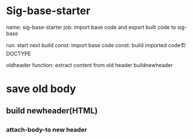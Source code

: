 # Sig-base-starter
name: sig-base-starter
 job: import base code and export built code to sig-base

 run: start next build
  const: import base code
  const: build imported code🏗️
   DOCTYPE
   <Html>oldheader</Html>
    function: extract content from old header
    <html>buildnewheader</html>
     <h1>save old body</h1>
     <h2>build newheader(HTML)<h2>
     <h3>attach-body-to new header</h3>
